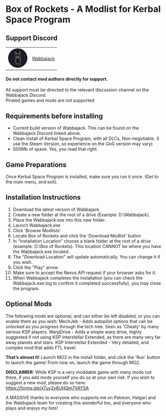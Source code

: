 # Box of Rockets - A Modlist for Kerbal Space Program

## Support Discord

<table stlyle="border: none;">
<tr>
<td><img src="https://github.com/LaughingHyena279/boston-cream-pie/blob/master/images/image_4.png?raw=true" width="64px" /></td>
<td><a href="https://discord.gg/wabbajack">Wabbajack</a></td>
</tr>
</table>

#### Do not contact mod authors directly for support.

All support must be directed to the relevant discussion channel on the Wabbajack Discord.  
Pirated games and mods are not supported

## Requirements before installing

- Current build version of Wabbajack. This can be found on the Wabbajack Discord linked above.
- Clean install of Kerbal Space Program, with all DLCs, Non-negotiable. (I use the Steam Version, so experience on the GoG version may vary)
- 500Mb of spave. Yes, you read that right.

## Game Preparations

Once Kerbal Space Program is installed, make sure you run it once. (Get to the main menu, and exit).

## Installation Instructions

1. Download the latest version of Wabbajack.
2. Create a new folder at the root of a drive (Example: D:\Wabbajack).
3. Place the Wabbajack.exe into this new folder.
4. Launch Wabbajack.exe
5. Click 'Browse Modlists'
6. Locate Box of Rockets and click the 'Download Modlist' button
7. In “Installation Location” choose a blank folder at the root of a drive (example: D:\Box of Rockets). This location CANNOT be where you have the Wabbajack.exe located.
8. The "Download Location" will update automatically. You can change it if you wish.
9. Click the "Play" arrow.
10. Make sure to accept the Nexus API request if your browser asks for it.
11. When Wabbajack completes the installation (you can check the Wabbajack.exe.log to confirm it completed successfully), you may close the program.

## Optional Mods
The following mods are optional, and can either be left disabled, or you can enable them as you wish:
MechJeb - Adds autopilot options that can be unlocked as you progress through the tech tree. Seen as 'Cheaty' by many serious KSP players.
WarpDrive - Adds a simple warp drive, highly suggested if not using KSP Interstellar Extended, as there are many very far away planets and stars.
KSP Interstellar Extended - Very detailed, and complex mod that adds FTL travel.

**That’s almost it!** Launch MO2 in the install folder, and click the 'Run' button to launch the game/
From now on, launch the game through MO2. <br>

**DISCLAIMER:**
While KSP is a very moddable game with many mods out there, if you add mods yourself you do so at your own risk. If you wish to suggest a new mod, please do so here: https://forms.gle/xTuy2y8UHQm7VAYSA

A MASSIVE thanks to everyone who supports me on Patreon, Halgari and the Wabbajack team for creating this wonderful too, and everyone who plays and enjoys my lists!
